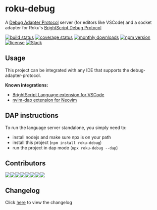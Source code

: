 # roku-debug
A [Debug Adapter Protocol](https://microsoft.github.io/debug-adapter-protocol/) server (for editors like VSCode) and a socket adapter for Roku's [BrightScript Debug Protocol](https://developer.roku.com/en-ca/docs/developer-program/debugging/socket-based-debugger.md)

[![build status](https://img.shields.io/github/actions/workflow/status/rokucommunity/roku-debug/build.yml?branch=master)](https://github.com/rokucommunity/roku-debug/actions?query=branch%3Amaster+workflow%3Abuild)
[![coverage status](https://img.shields.io/coveralls/github/rokucommunity/roku-debug?logo=coveralls)](https://coveralls.io/github/rokucommunity/roku-debug?branch=master)
[![monthly downloads](https://img.shields.io/npm/dm/roku-debug.svg?sanitize=true&logo=npm&logoColor=)](https://npmcharts.com/compare/roku-debug?minimal=true)
[![npm version](https://img.shields.io/npm/v/roku-debug.svg?logo=npm)](https://www.npmjs.com/package/roku-debug)
[![license](https://img.shields.io/github/license/rokucommunity/roku-debug.svg)](LICENSE)
[![Slack](https://img.shields.io/badge/Slack-RokuCommunity-4A154B?logo=slack)](https://join.slack.com/t/rokudevelopers/shared_invite/zt-4vw7rg6v-NH46oY7hTktpRIBM_zGvwA)

## Usage
This project can be integrated with any IDE that supports the debug-adapter-protocol. 

**Known integrations:**
- [BrightScript Language extension for VSCode](https://github.com/rokucommunity/vscode-brightscript-language)
- [nvim-dap extension for Neovim](https://github.com/mfussenegger/nvim-dap/wiki/Debug-Adapter-installation#brightscript)

## DAP instructions
To run the language server standalone, you simply need to:
- install nodejs and make sure npx is on your path
- install this project (`npm install roku-debug`)
- run the project in dap mode (`npx roku-debug --dap`)


## Contributors
[![](https://sourcerer.io/fame/TwitchBronBron/rokucommunity/roku-debug/images/0)](https://sourcerer.io/fame/TwitchBronBron/rokucommunity/roku-debug/links/0)[![](https://sourcerer.io/fame/TwitchBronBron/rokucommunity/roku-debug/images/1)](https://sourcerer.io/fame/TwitchBronBron/rokucommunity/roku-debug/links/1)[![](https://sourcerer.io/fame/TwitchBronBron/rokucommunity/roku-debug/images/2)](https://sourcerer.io/fame/TwitchBronBron/rokucommunity/roku-debug/links/2)[![](https://sourcerer.io/fame/TwitchBronBron/rokucommunity/roku-debug/images/3)](https://sourcerer.io/fame/TwitchBronBron/rokucommunity/roku-debug/links/3)[![](https://sourcerer.io/fame/TwitchBronBron/rokucommunity/roku-debug/images/4)](https://sourcerer.io/fame/TwitchBronBron/rokucommunity/roku-debug/links/4)[![](https://sourcerer.io/fame/TwitchBronBron/rokucommunity/roku-debug/images/5)](https://sourcerer.io/fame/TwitchBronBron/rokucommunity/roku-debug/links/5)[![](https://sourcerer.io/fame/TwitchBronBron/rokucommunity/roku-debug/images/6)](https://sourcerer.io/fame/TwitchBronBron/rokucommunity/roku-debug/links/6)[![](https://sourcerer.io/fame/TwitchBronBron/rokucommunity/roku-debug/images/7)](https://sourcerer.io/fame/TwitchBronBron/rokucommunity/roku-debug/links/7)

## Changelog
Click [here](CHANGELOG.md) to view the changelog
